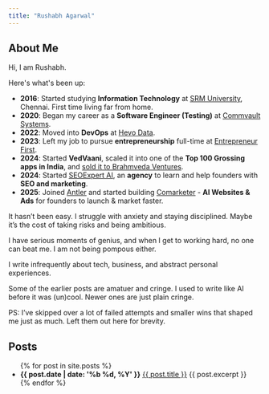 ```yaml
---
title: "Rushabh Agarwal"
---
```


## About Me

Hi, I am Rushabh. 

Here's what's been up:

- **2016**: Started studying **Information Technology** at [SRM University](https://www.srmist.edu.in/), Chennai. First time living far from home.
- **2020**: Began my career as a **Software Engineer (Testing)** at [Commvault Systems](https://commvault.com).
- **2022**: Moved into **DevOps** at [Hevo Data](https://hevodata.com).
- **2023**: Left my job to pursue **entrepreneurship** full-time at [Entrepreneur First](https://joinef.com).
- **2024**: Started **VedVaani**, scaled it into one of the **Top 100 Grossing apps in India**, and [sold it to Brahmveda Ventures](https://www.entrepreneur.com/en-in/news-and-trends/brahmveda-ventures-acquires-vedvaani-to-pioneer-ai-driven/482668).
- **2024**: Started [SEOExpert AI](https://tryseoexpert.com), an **agency** to learn and help founders with **SEO and marketing**.
- **2025**: Joined [Antler](https://antler.co) and started building [Comarketer](https://www.comarketer.dev) - **AI Websites & Ads** for founders to launch & market faster.

It hasn’t been easy. I struggle with anxiety and staying disciplined. Maybe it’s the cost of taking risks and being ambitious.

I have serious moments of genius, and when I get to working hard, no one can beat me. I am not being pompous either. 

I write infrequently about tech, business, and abstract personal experiences.

Some of the earlier posts are amatuer and cringe. I used to write like AI before it was (un)cool. Newer ones are just plain cringe.


PS: I’ve skipped over a lot of failed attempts and smaller wins that shaped me just as much. Left them out here for brevity.



## Posts

<ul class="post-list">
  {% for post in site.posts %}
    <li>
      <span><strong>{{ post.date | date: '%b %d, %Y' }}</strong></span>
      <a class="post-item" href="{{ post.url }}">{{ post.title }}</a>
      {{ post.excerpt }}
    </li>
  {% endfor %}
</ul>
